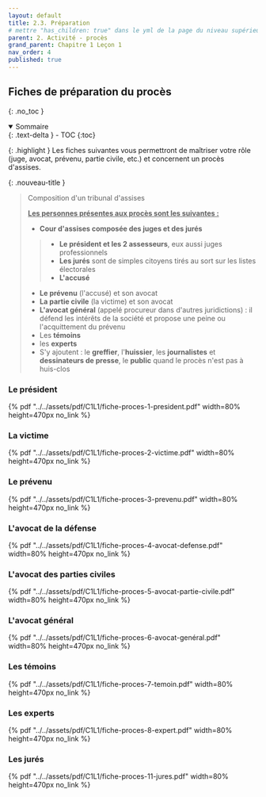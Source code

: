 ```yaml
---
layout: default
title: 2.3. Préparation
# mettre "has_children: true" dans le yml de la page du niveau supérieur
parent: 2. Activité - procès
grand_parent: Chapitre 1 Leçon 1
nav_order: 4
published: true
---
```

## Fiches de préparation du procès
{: .no_toc }

<details open markdown="block">
  <summary>
    Sommaire
  </summary>
  {: .text-delta }
- TOC
{:toc}
</details>

{: .highlight }
Les fiches suivantes vous permettront de maîtriser votre rôle (juge, avocat, prévenu, partie civile, etc.) et concernent un procès d'assises.

{: .nouveau-title }
> Composition d'un tribunal d'assises
> 
> **<u>Les personnes présentes aux procès sont les suivantes :</u>**
> - **Cour d'assises composée des juges et des jurés**
>> -  **Le président et les 2 assesseurs**, eux aussi juges professionnels 
>> -  **Les jurés** sont de simples citoyens tirés au sort sur les listes électorales
>> -  **L'accusé** 
> -  **Le prévenu** (l'accusé) et son avocat
> -  **La partie civile** (la victime) et son avocat
> -  **L'avocat général** (appelé procureur dans d'autres juridictions) : il défend les intérêts de la société et propose une peine ou l'acquittement du prévenu
> - Les **témoins**
> - les **experts**
> - S'y ajoutent : le **greffier**, l'**huissier**, les **journalistes** et **dessinateurs de presse**, le **public** quand le procès n'est pas à huis-clos

### Le président

{% pdf "../../assets/pdf/C1L1/fiche-proces-1-president.pdf" width=80% height=470px no_link %}

### La victime

{% pdf "../../assets/pdf/C1L1/fiche-proces-2-victime.pdf" width=80% height=470px no_link %}

### Le prévenu

{% pdf "../../assets/pdf/C1L1/fiche-proces-3-prevenu.pdf" width=80% height=470px no_link %}

### L'avocat de la défense

{% pdf "../../assets/pdf/C1L1/fiche-proces-4-avocat-defense.pdf" width=80% height=470px no_link %}

### L'avocat des parties civiles

{% pdf "../../assets/pdf/C1L1/fiche-proces-5-avocat-partie-civile.pdf" width=80% height=470px no_link %}

### L'avocat général

{% pdf "../../assets/pdf/C1L1/fiche-proces-6-avocat-genéral.pdf" width=80% height=470px no_link %}

### Les témoins

{% pdf "../../assets/pdf/C1L1/fiche-proces-7-temoin.pdf" width=80% height=470px no_link %}

### Les experts

{% pdf "../../assets/pdf/C1L1/fiche-proces-8-expert.pdf" width=80% height=470px no_link %}

### Les jurés

{% pdf "../../assets/pdf/C1L1/fiche-proces-11-jures.pdf" width=80% height=470px no_link %}